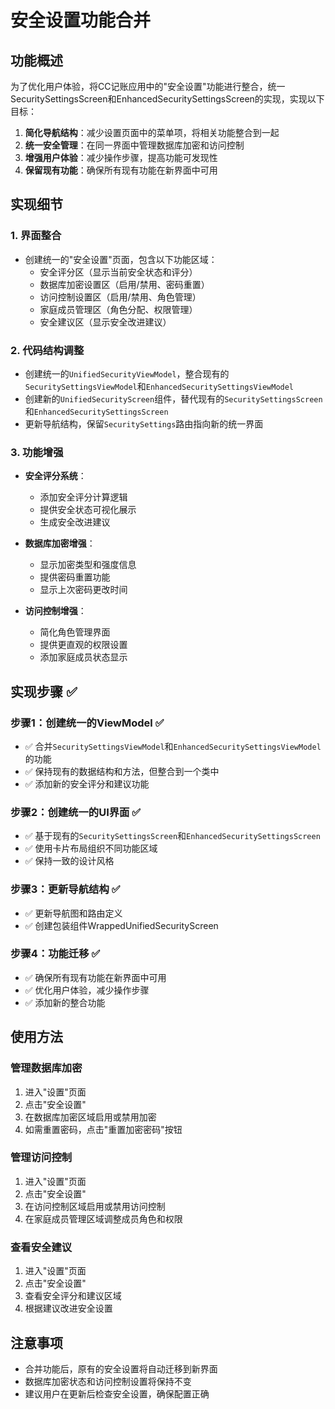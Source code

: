 # 安全设置功能合并

## 功能概述

为了优化用户体验，将CC记账应用中的"安全设置"功能进行整合，统一SecuritySettingsScreen和EnhancedSecuritySettingsScreen的实现，实现以下目标：

1. **简化导航结构**：减少设置页面中的菜单项，将相关功能整合到一起
2. **统一安全管理**：在同一界面中管理数据库加密和访问控制
3. **增强用户体验**：减少操作步骤，提高功能可发现性
4. **保留现有功能**：确保所有现有功能在新界面中可用

## 实现细节

### 1. 界面整合

- 创建统一的"安全设置"页面，包含以下功能区域：
  - 安全评分区（显示当前安全状态和评分）
  - 数据库加密设置区（启用/禁用、密码重置）
  - 访问控制设置区（启用/禁用、角色管理）
  - 家庭成员管理区（角色分配、权限管理）
  - 安全建议区（显示安全改进建议）

### 2. 代码结构调整

- 创建统一的`UnifiedSecurityViewModel`，整合现有的`SecuritySettingsViewModel`和`EnhancedSecuritySettingsViewModel`
- 创建新的`UnifiedSecurityScreen`组件，替代现有的`SecuritySettingsScreen`和`EnhancedSecuritySettingsScreen`
- 更新导航结构，保留`SecuritySettings`路由指向新的统一界面

### 3. 功能增强

- **安全评分系统**：
  - 添加安全评分计算逻辑
  - 提供安全状态可视化展示
  - 生成安全改进建议

- **数据库加密增强**：
  - 显示加密类型和强度信息
  - 提供密码重置功能
  - 显示上次密码更改时间

- **访问控制增强**：
  - 简化角色管理界面
  - 提供更直观的权限设置
  - 添加家庭成员状态显示

## 实现步骤 ✅

### 步骤1：创建统一的ViewModel ✅

- ✅ 合并`SecuritySettingsViewModel`和`EnhancedSecuritySettingsViewModel`的功能
- ✅ 保持现有的数据结构和方法，但整合到一个类中
- ✅ 添加新的安全评分和建议功能

### 步骤2：创建统一的UI界面 ✅

- ✅ 基于现有的`SecuritySettingsScreen`和`EnhancedSecuritySettingsScreen`
- ✅ 使用卡片布局组织不同功能区域
- ✅ 保持一致的设计风格

### 步骤3：更新导航结构 ✅

- ✅ 更新导航图和路由定义
- ✅ 创建包装组件WrappedUnifiedSecurityScreen

### 步骤4：功能迁移 ✅

- ✅ 确保所有现有功能在新界面中可用
- ✅ 优化用户体验，减少操作步骤
- ✅ 添加新的整合功能

## 使用方法

### 管理数据库加密

1. 进入"设置"页面
2. 点击"安全设置"
3. 在数据库加密区域启用或禁用加密
4. 如需重置密码，点击"重置加密密码"按钮

### 管理访问控制

1. 进入"设置"页面
2. 点击"安全设置"
3. 在访问控制区域启用或禁用访问控制
4. 在家庭成员管理区域调整成员角色和权限

### 查看安全建议

1. 进入"设置"页面
2. 点击"安全设置"
3. 查看安全评分和建议区域
4. 根据建议改进安全设置

## 注意事项

- 合并功能后，原有的安全设置将自动迁移到新界面
- 数据库加密状态和访问控制设置将保持不变
- 建议用户在更新后检查安全设置，确保配置正确
